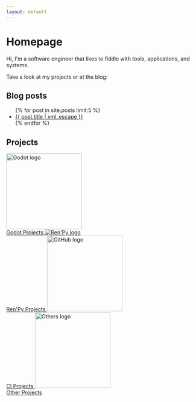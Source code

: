 ```yaml
---
layout: default
---
```


# Homepage

Hi, I'm a software engineer that likes to fiddle with tools, applications, and systems.

Take a look at my projects or at the blog:

## Blog posts

<ul>
{% for post in site.posts limit:5 %}
    <li>
        <a href="{{ post.url | prepend: site.baseurl | prepend: site.url }}">{{ post.title | xml_escape }}</a>
    </li>
{% endfor %}
</ul>

## Projects

<dyntable>
    <cell>
        <a href="{{ "/projects/godot" | prepend: site.baseurl | prepend: site.url}}">
            <img style="height: 200px" title="Godot logo" src="{{ "/assets/images/logos/godot.svg" | prepend: site.baseurl | prepend: site.url }}">
            <br />Godot Projects
        </a>
    </cell><cell>
        <a href="{{ "/projects/renpy" | prepen: site.baseurl | pdrepend: site.url}}">
            <img title="Ren'Py logo" src="{{ "/assets/images/logos/renpy.png" | prepend: site.baseurl | prepend: site.url }}">
            <br />Ren'Py Projects
        </a>
    </cell><cell>
        <a href="{{ "/projects/github" | prepen: site.baseurl | pdrepend: site.url}}">
            <img style="height: 200px" title="GitHub logo" src="{{ "/assets/images/logos/github.svg" | prepend: site.baseurl | prepend: site.url }}">
            <br />CI Projects
        </a>
    </cell><cell>
        <a href="{{ "/projects/others" | prepend: site.baseurl | prepend: site.url}}">
            <img style="height: 200px" title="Others logo" src="{{ "/assets/images/logos/others.svg" | prepend: site.baseurl | prepend: site.url }}">
            <br />Other Projects
        </a>
    </cell>
</dyntable>
